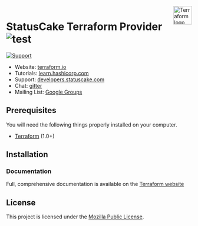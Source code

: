 <a href="https://terraform.io">
  <img src=".github/terraform_logo.svg" alt="Terraform logo" title="Terraform" align="right" height="50" />
</a>

# StatusCake Terraform Provider ![test](https://github.com/jgautheron/terraform-provider-statuscake/workflows/test/badge.svg)

[![Support][support-badge]][support]

[support-badge]: https://img.shields.io/badge/support-terraform--statuscake-623CE4.svg?style=flat
[support]: https://developers.statuscake.com/guides/terraform/introduction

- Website: [terraform.io](https://terraform.io)
- Tutorials: [learn.hashicorp.com](https://learn.hashicorp.com/terraform?track=getting-started#getting-started)
- Support: [developers.statuscake.com](https://developers.statuscake.com/guides/terraform/introduction)
- Chat: [gitter](https://gitter.im/hashicorp-terraform/Lobby)
- Mailing List: [Google Groups](http://groups.google.com/group/terraform-tool)

## Prerequisites

You will need the following things properly installed on your computer.

* [Terraform](https://www.terraform.io/downloads.html) (1.0+)

## Installation

### Documentation

Full, comprehensive documentation is available on the [Terraform
website](https://registry.terraform.io/providers/StatusCakeDev/statuscake/latest/docs)

## License

This project is licensed under the [Mozilla Public License](LICENSE.md).
